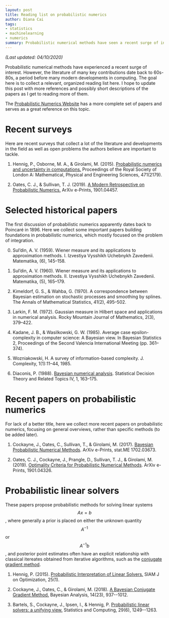 ```yaml
---
layout: post
title: Reading list on probabilistic numerics
author: Diana Cai
tags:
- statistics
- machinelearning
- numerics
summary: Probabilistic numerical methods have seen a recent surge of interest. However, the methods date back to many key contributions made in the 60s-80s. The goal here is to collect a relevant, organized reading list here. I hope to update
---
```


*(Last updated: 04/10/2020)*

Probabilistic numerical methods have experienced a recent surge of interest. However,
the literature of many key contributions date back to 60s-80s, a period before
many modern developments in computing. The goal here is to collect a relevant, organized reading list here. I hope to update
this post with more references and possibly short descriptions of the papers as
I get to reading more of them.

The [Probabilistic Numerics Website](http://probabilistic-numerics.org/literature/index.html) has a more complete set of papers and serves as a great reference on this topic.

# Recent surveys

Here are recent surveys that collect a lot of the literature and developments in the field as well as open problems the authors believe are important to tackle.

1. Hennig, P., Osborne, M. A., & Girolami, M. (2015). [Probabilistic numerics and
   uncertainty in computations.](https://arxiv.org/pdf/1506.01326.pdf) Proceedings of the Royal Society of London A:
   Mathematical, Physical and Engineering Sciences, 471(2179).

2. Oates, C. J., & Sullivan, T. J. (2019). [A Modern Retrospective on
   Probabilistic Numerics.](https://arxiv.org/pdf/1901.04457.pdf) ArXiv e-Prints, 1901.04457.


# Selected historical papers

The first discussion of probabilistic numerics apparently dates back to
Poincar&eacute; in 1896. Here we collect some important papers building
foundations in probabilistic numerics, which mostly focused on the problem of integration.

0. Sul’din, A. V. (1959). Wiener measure and its applications to approximation
   methods. I. Izvestiya Vysshikh Uchebnykh Zavedenii. Matematika, (6), 145–158.

1. Sul’din, A. V. (1960). Wiener measure and its applications to approximation
   methods. II. Izvestiya Vysshikh Uchebnykh Zavedenii. Matematika, (5),
   165–179.

1. Kimeldorf, G. S., & Wahba, G. (1970). A correspondence between Bayesian
   estimation on stochastic processes and smoothing by splines. The Annals of
   Mathematical Statistics, 41(2), 495–502.

1. Larkin, F. M. (1972). Gaussian measure in Hilbert space and applications in
   numerical analysis. Rocky Mountain Journal of Mathematics, 2(3), 379–422.

1. Kadane, J. B., & Wasilkowski, G. W. (1985). Average case epsilon-complexity
   in computer science: A Bayesian view. In Bayesian Statistics 2, Proceedings
   of the Second Valencia International Meeting (pp. 361–374).

1. Wozniakowski, H. A survey of information-based complexity. J. Complexity,
   1(1):11–44, 1985.

2. Diaconis, P. (1988). [Bayesian numerical analysis](http://probabilistic-numerics.org/assets/pdf/Diaconis_1988.pdf). Statistical Decision Theory
   and Related Topics IV, 1, 163–175.


# Recent papers on probabilistic numerics

For lack of a better title, here we collect more recent papers on probabilistic numerics, focusing on
general overviews, rather than specific methods (to be added later).

1. Cockayne, J., Oates, C., Sullivan, T., & Girolami, M. (2017). [Bayesian
   Probabilistic Numerical Methods](https://arxiv.org/abs/1702.03673). ArXiv e-Prints, stat.ME 1702.03673.

2. Oates, C. J., Cockayne, J., Prangle, D., Sullivan, T. J., & Girolami, M.
   (2019). [Optimality Criteria for Probabilistic Numerical
   Methods](https://arxiv.org/pdf/1901.04326.pdf). ArXiv
   e-Prints, 1901.04326.


# Probabilistic linear solvers

These papers propose probabilistic methods for solving linear systems $$Ax=b$$, where generally a prior is placed on either the unknown quantity $$A^{-1}$$ or $$A^{-1}b$$, and posterior point estimates often have an explicit relationship with classical itereates obtained from iterative algorithms, such as the [conjugate gradient method](https://www.dianacai.com/blog/2018/08/31/conjugate-gradient-linear-systems/).

1. Hennig, P. (2015). [Probabilistic Interpretation of Linear Solvers.](https://epubs.siam.org/doi/abs/10.1137/140955501) SIAM J on Optimization, 25(1).

2. Cockayne, J., Oates, C., & Girolami, M. (2018). [A Bayesian Conjugate Gradient Method.](https://projecteuclid.org/euclid.ba/1558144846) Bayesian Analysis, 14(23), 937--1012.

3. Bartels, S., Cockayne, J., Ipsen, I., & Hennig, P. [Probabilistic linear solvers: a unifying view.](https://link.springer.com/article/10.1007/s11222-019-09897-7) Statistics and Computing, 29(6), 1249--1263.



